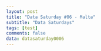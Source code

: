 ```yaml
---
layout: post
title: "Data Saturday #06 - Malta"
subtitle: "Data Saturdays"
tags: [test]
comments: false
data: datasaturday0006
---
```

